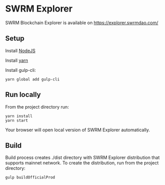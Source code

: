 # SWRM Explorer

SWRM Blockchain Explorer is available on https://explorer.swrmdao.com/

## Setup

Install [NodeJS](https://nodejs.org/en/download/)

Install [yarn](https://yarnpkg.com/lang/en/docs/install/)

Install gulp-cli:
```
yarn global add gulp-cli
```

## Run locally

From the project directory run:

```
yarn install 
yarn start
```

Your browser will open local version of SWRM Explorer automatically.

## Build

Build process creates ./dist directory with SWRM Explorer distribution that supports mainnet network. 
To create the distribution, run from the project directory:
```
gulp buildOfficialProd
```
